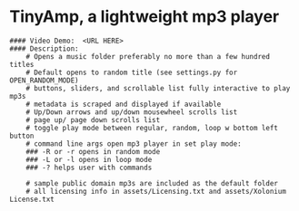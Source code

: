 # TinyAmp, a lightweight mp3 player
    #### Video Demo:  <URL HERE>
    #### Description:
        # Opens a music folder preferably no more than a few hundred titles
        # Default opens to random title (see settings.py for OPEN_RANDOM_MODE)
        # buttons, sliders, and scrollable list fully interactive to play mp3s
        # metadata is scraped and displayed if available
        # Up/Down arrows and up/down mousewheel scrolls list
        # page up/ page down scrolls list        
        # toggle play mode between regular, random, loop w bottom left button
        # command line args open mp3 player in set play mode:
        ### -R or -r opens in random mode
        ### -L or -l opens in loop mode
        ### -? helps user with commands

        # sample public domain mp3s are included as the default folder
        # all licensing info in assets/Licensing.txt and assets/Xolonium License.txt